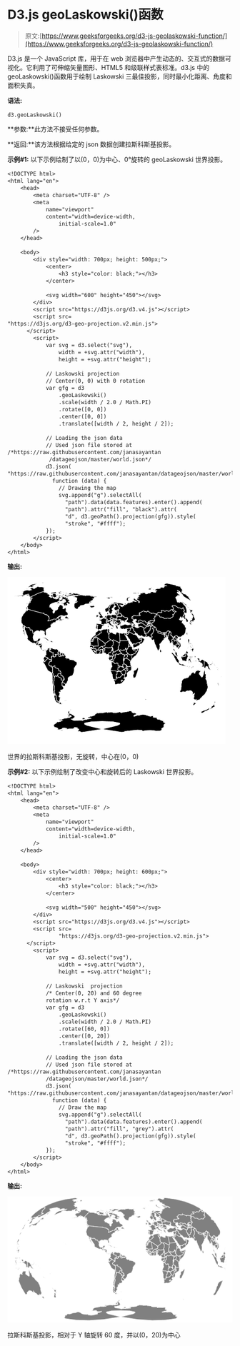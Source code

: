 # D3.js geoLaskowski()函数

> 原文:[https://www.geeksforgeeks.org/d3-js-geolaskowski-function/](https://www.geeksforgeeks.org/d3-js-geolaskowski-function/)

D3.js 是一个 JavaScript 库，用于在 web 浏览器中产生动态的、交互式的数据可视化。它利用了可伸缩矢量图形、HTML5 和级联样式表标准。d3.js 中的 geoLaskowski()函数用于绘制 Laskowski 三最佳投影，同时最小化距离、角度和面积失真。

**语法:**

```
d3.geoLaskowski()
```

**参数:**此方法不接受任何参数。

**返回:**该方法根据给定的 json 数据创建拉斯科斯基投影。

**示例#1:** 以下示例绘制了以(0，0)为中心、0°旋转的 geoLaskowski 世界投影。

```
<!DOCTYPE html>
<html lang="en">
    <head>
        <meta charset="UTF-8" />
        <meta
            name="viewport"
            content="width=device-width, 
                initial-scale=1.0"
        />
    </head>

    <body>
        <div style="width: 700px; height: 500px;">
            <center>
                <h3 style="color: black;"></h3>
            </center>

            <svg width="600" height="450"></svg>
        </div>
        <script src="https://d3js.org/d3.v4.js"></script>
        <script src=
"https://d3js.org/d3-geo-projection.v2.min.js">
      </script>
        <script>
            var svg = d3.select("svg"),
                width = +svg.attr("width"),
                height = +svg.attr("height");

            // Laskowski projection
            // Center(0, 0) with 0 rotation
            var gfg = d3
                .geoLaskowski()
                .scale(width / 2.0 / Math.PI)
                .rotate([0, 0])
                .center([0, 0])
                .translate([width / 2, height / 2]);

            // Loading the json data
            // Used json file stored at 
/*https://raw.githubusercontent.com/janasayantan
             /datageojson/master/world.json*/
            d3.json(
"https://raw.githubusercontent.com/janasayantan/datageojson/master/world.json",
              function (data) {
                // Drawing the map
                svg.append("g").selectAll(
                  "path").data(data.features).enter().append(
                  "path").attr("fill", "black").attr(
                  "d", d3.geoPath().projection(gfg)).style(
                  "stroke", "#ffff");
            });
        </script>
    </body>
</html>
```

**输出:**

![](img/2345f6ec5d489953d2a9b82d610e5bf6.png)

世界的拉斯科斯基投影，无旋转，中心在(0，0)

**示例#2:** 以下示例绘制了改变中心和旋转后的 Laskowski 世界投影。

```
<!DOCTYPE html>
<html lang="en">
    <head>
        <meta charset="UTF-8" />
        <meta
            name="viewport"
            content="width=device-width, 
                initial-scale=1.0"
        />
    </head>

    <body>
        <div style="width: 700px; height: 600px;">
            <center>
                <h3 style="color: black;"></h3>
            </center>

            <svg width="500" height="450"></svg>
        </div>
        <script src="https://d3js.org/d3.v4.js"></script>
        <script src=
                "https://d3js.org/d3-geo-projection.v2.min.js">
      </script>
        <script>
            var svg = d3.select("svg"),
                width = +svg.attr("width"),
                height = +svg.attr("height");

            // Laskowski  projection
            /* Center(0, 20) and 60 degree
            rotation w.r.t Y axis*/
            var gfg = d3
                .geoLaskowski()
                .scale(width / 2.0 / Math.PI)
                .rotate([60, 0])
                .center([0, 20])
                .translate([width / 2, height / 2]);

            // Loading the json data
            // Used json file stored at 
/*https://raw.githubusercontent.com/janasayantan
            /datageojson/master/world.json*/
            d3.json(
"https://raw.githubusercontent.com/janasayantan/datageojson/master/world.json",
              function (data) {
                // Draw the map
                svg.append("g").selectAll(
                  "path").data(data.features).enter().append(
                  "path").attr("fill", "grey").attr(
                  "d", d3.geoPath().projection(gfg)).style(
                  "stroke", "#ffff");
            });
        </script>
    </body>
</html>
```

**输出:**

![](img/728e22e509e488de5a6ee579006470ba.png)

拉斯科斯基投影，相对于 Y 轴旋转 60 度，并以(0，20)为中心